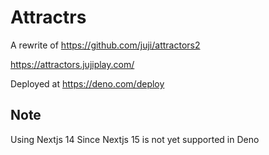 # Attractrs

A rewrite of https://github.com/juji/attractors2

https://attractors.jujiplay.com/

Deployed at https://deno.com/deploy

## Note
Using Nextjs 14 Since  Nextjs 15 is not yet supported in Deno

